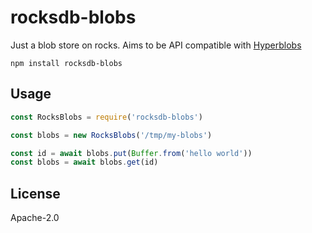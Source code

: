 # rocksdb-blobs

Just a blob store on rocks. Aims to be API compatible with [Hyperblobs](https://github.com/holepunchto/hyperblobs)

```
npm install rocksdb-blobs
```

## Usage

``` js
const RocksBlobs = require('rocksdb-blobs')

const blobs = new RocksBlobs('/tmp/my-blobs')

const id = await blobs.put(Buffer.from('hello world'))
const blobs = await blobs.get(id)
```

## License

Apache-2.0
